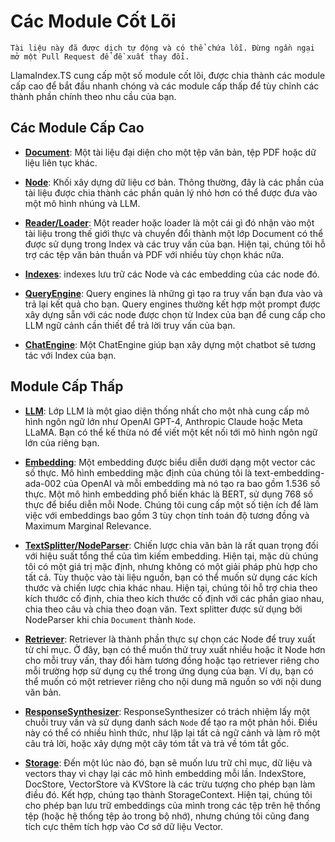 # Các Module Cốt Lõi

`Tài liệu này đã được dịch tự động và có thể chứa lỗi. Đừng ngần ngại mở một Pull Request để đề xuất thay đổi.`

LlamaIndex.TS cung cấp một số module cốt lõi, được chia thành các module cấp cao để bắt đầu nhanh chóng và các module cấp thấp để tùy chỉnh các thành phần chính theo nhu cầu của bạn.

## Các Module Cấp Cao

- [**Document**](./high_level/documents_and_nodes.md): Một tài liệu đại diện cho một tệp văn bản, tệp PDF hoặc dữ liệu liên tục khác.

- [**Node**](./high_level/documents_and_nodes.md): Khối xây dựng dữ liệu cơ bản. Thông thường, đây là các phần của tài liệu được chia thành các phần quản lý nhỏ hơn có thể được đưa vào một mô hình nhúng và LLM.

- [**Reader/Loader**](./high_level/data_loader.md): Một reader hoặc loader là một cái gì đó nhận vào một tài liệu trong thế giới thực và chuyển đổi thành một lớp Document có thể được sử dụng trong Index và các truy vấn của bạn. Hiện tại, chúng tôi hỗ trợ các tệp văn bản thuần và PDF với nhiều tùy chọn khác nữa.

- [**Indexes**](./high_level/data_index.md): indexes lưu trữ các Node và các embedding của các node đó.

- [**QueryEngine**](./high_level/query_engine.md): Query engines là những gì tạo ra truy vấn bạn đưa vào và trả lại kết quả cho bạn. Query engines thường kết hợp một prompt được xây dựng sẵn với các node được chọn từ Index của bạn để cung cấp cho LLM ngữ cảnh cần thiết để trả lời truy vấn của bạn.

- [**ChatEngine**](./high_level/chat_engine.md): Một ChatEngine giúp bạn xây dựng một chatbot sẽ tương tác với Index của bạn.

## Module Cấp Thấp

- [**LLM**](./low_level/llm.md): Lớp LLM là một giao diện thống nhất cho một nhà cung cấp mô hình ngôn ngữ lớn như OpenAI GPT-4, Anthropic Claude hoặc Meta LLaMA. Bạn có thể kế thừa nó để viết một kết nối tới mô hình ngôn ngữ lớn của riêng bạn.

- [**Embedding**](./low_level/embedding.md): Một embedding được biểu diễn dưới dạng một vector các số thực. Mô hình embedding mặc định của chúng tôi là text-embedding-ada-002 của OpenAI và mỗi embedding mà nó tạo ra bao gồm 1.536 số thực. Một mô hình embedding phổ biến khác là BERT, sử dụng 768 số thực để biểu diễn mỗi Node. Chúng tôi cung cấp một số tiện ích để làm việc với embeddings bao gồm 3 tùy chọn tính toán độ tương đồng và Maximum Marginal Relevance.

- [**TextSplitter/NodeParser**](./low_level/node_parser.md): Chiến lược chia văn bản là rất quan trọng đối với hiệu suất tổng thể của tìm kiếm embedding. Hiện tại, mặc dù chúng tôi có một giá trị mặc định, nhưng không có một giải pháp phù hợp cho tất cả. Tùy thuộc vào tài liệu nguồn, bạn có thể muốn sử dụng các kích thước và chiến lược chia khác nhau. Hiện tại, chúng tôi hỗ trợ chia theo kích thước cố định, chia theo kích thước cố định với các phần giao nhau, chia theo câu và chia theo đoạn văn. Text splitter được sử dụng bởi NodeParser khi chia `Document` thành `Node`.

- [**Retriever**](./low_level/retriever.md): Retriever là thành phần thực sự chọn các Node để truy xuất từ chỉ mục. Ở đây, bạn có thể muốn thử truy xuất nhiều hoặc ít Node hơn cho mỗi truy vấn, thay đổi hàm tương đồng hoặc tạo retriever riêng cho mỗi trường hợp sử dụng cụ thể trong ứng dụng của bạn. Ví dụ, bạn có thể muốn có một retriever riêng cho nội dung mã nguồn so với nội dung văn bản.

- [**ResponseSynthesizer**](./low_level/response_synthesizer.md): ResponseSynthesizer có trách nhiệm lấy một chuỗi truy vấn và sử dụng danh sách `Node` để tạo ra một phản hồi. Điều này có thể có nhiều hình thức, như lặp lại tất cả ngữ cảnh và làm rõ một câu trả lời, hoặc xây dựng một cây tóm tắt và trả về tóm tắt gốc.

- [**Storage**](./low_level/storage.md): Đến một lúc nào đó, bạn sẽ muốn lưu trữ chỉ mục, dữ liệu và vectors thay vì chạy lại các mô hình embedding mỗi lần. IndexStore, DocStore, VectorStore và KVStore là các trừu tượng cho phép bạn làm điều đó. Kết hợp, chúng tạo thành StorageContext. Hiện tại, chúng tôi cho phép bạn lưu trữ embeddings của mình trong các tệp trên hệ thống tệp (hoặc hệ thống tệp ảo trong bộ nhớ), nhưng chúng tôi cũng đang tích cực thêm tích hợp vào Cơ sở dữ liệu Vector.
